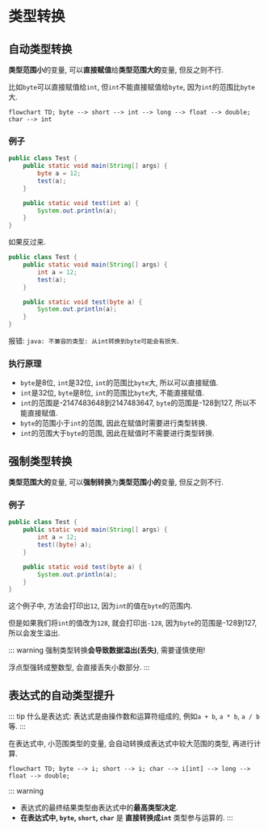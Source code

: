 # 类型转换

## 自动类型转换

**类型范围小**的变量, 可以**直接赋值**给**类型范围大的**变量, 但反之则不行.

比如`byte`可以直接赋值给`int`, 但`int`不能直接赋值给`byte`, 因为`int`的范围比`byte`大.

```mermaid
flowchart TD; byte --> short --> int --> long --> float --> double; char --> int
```

### 例子

```java
public class Test {
    public static void main(String[] args) {
        byte a = 12;
        test(a);
    }

    public static void test(int a) {
        System.out.println(a);
    }
}
```

如果反过来.

```java
public class Test {
    public static void main(String[] args) {
        int a = 12;
        test(a);
    }

    public static void test(byte a) {
        System.out.println(a);
    }
}
```

报错: `java: 不兼容的类型: 从int转换到byte可能会有损失`.

### 执行原理

* `byte`是8位, `int`是32位, `int`的范围比`byte`大, 所以可以直接赋值.
* `int`是32位, `byte`是8位, `int`的范围比`byte`大, 不能直接赋值.
* `int`的范围是-2147483648到2147483647, `byte`的范围是-128到127, 所以不能直接赋值.
* `byte`的范围小于`int`的范围, 因此在赋值时需要进行类型转换.
* `int`的范围大于`byte`的范围, 因此在赋值时不需要进行类型转换.

## 强制类型转换

**类型范围大的**变量, 可以**强制转换**为**类型范围小的**变量, 但反之则不行.

### 例子

```java
public class Test {
    public static void main(String[] args) {
        int a = 12;
        test((byte) a);
    }

    public static void test(byte a) {
        System.out.println(a);
    }
}
```

这个例子中, 方法会打印出`12`, 因为`int`的值在`byte`的范围内.

但是如果我们将`int`的值改为`128`, 就会打印出`-128`, 因为`byte`的范围是-128到127, 所以会发生溢出.

::: warning
强制类型转换**会导致数据溢出(丢失)**, 需要谨慎使用!

浮点型强转成整数型, 会直接丢失小数部分.
:::

## 表达式的自动类型提升

::: tip
什么是表达式: 表达式是由操作数和运算符组成的, 例如`a + b`, `a * b`, `a / b`等.
:::

在表达式中, 小范围类型的变量, 会自动转换成表达式中较大范围的类型, 再进行计算.

```mermaid
flowchart TD; byte --> i; short --> i; char --> i[int] --> long --> float --> double;
```

::: warning
* 表达式的最终结果类型由表达式中的**最高类型决定**.
* **在表达式中, `byte`, `short`, `char`** 是 **直接转换成`int`** 类型参与运算的.
:::


